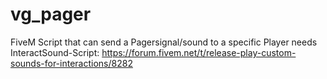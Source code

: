 # vg_pager
FiveM Script that can send a Pagersignal/sound to a specific Player
needs InteractSound-Script: https://forum.fivem.net/t/release-play-custom-sounds-for-interactions/8282
